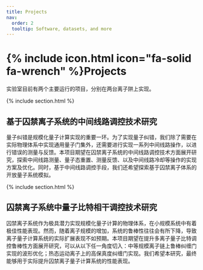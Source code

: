 ```yaml
---
title: Projects
nav:
  order: 2
  tooltip: Software, datasets, and more
---
```


# {% include icon.html icon="fa-solid fa-wrench" %}Projects

实验室目前有两个主要运行的项目，分别在两台离子阱上实现。

{% include section.html %}

## 基于囚禁离子系统的中间线路调控技术研究

量子纠错是规模化量子计算实现的重要一环。为了实现量子纠错，我们除了需要在实际物理体系中实现通用量子门集外，还需要进行实现一系列中间线路操作，以进行错误的测量与反馈。本项目期望在囚禁离子系统的中间线路调控技术方面展开研究，探索中间线路测量、量子态重置、测量反馈、以及中间线路冷却等操作的实现方案及优化。同时，基于中间线路调控手段，我们还希望探索基于囚禁离子体系的开放量子系统模拟。

{% include section.html %}

## 囚禁离子系统中量子比特相干调控技术研究

囚禁离子系统作为极具潜力实现规模化量子计算的物理体系，在小规模系统中有着极佳性能表现。然而，随着离子规模的增加，系统的鲁棒性往往会有所下降，导致离子量子计算系统的实际扩展表现不如预期。本项目期望在提升多离子量子比特调控鲁棒性方面展开研究，可以从以下任一角度切入：中等规模离子链上鲁棒纠缠门实现的波形优化；热态运动离子上的高保真度纠缠门实现。我们希望本研究，最终能够用于实际提升囚禁离子量子计算系统的性能表现。
